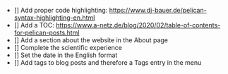 * [] Add proper code highlighting: https://www.dj-bauer.de/pelican-syntax-highlighting-en.html
* [] Add a TOC: https://www.a-netz.de/blog/2020/02/table-of-contents-for-pelican-posts.html 
* [] Add a section about the website in the About page
* [] Complete the scientific experience
* [] Set the date in the English format
* [] Add tags to blog posts and therefore a Tags entry in the menu
